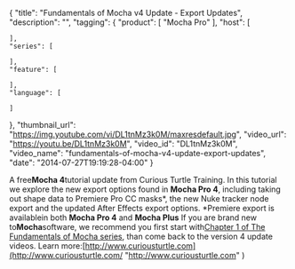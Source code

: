 {
  "title": "Fundamentals of Mocha v4 Update - Export Updates",
  "description": "",
  "tagging": {
    "product": [
      "Mocha Pro"
    ],
    "host": [

    ],
    "series": [

    ],
    "feature": [

    ],
    "language": [

    ]
  },
  "thumbnail_url": "https://img.youtube.com/vi/DL1tnMz3k0M/maxresdefault.jpg",
  "video_url": "https://youtu.be/DL1tnMz3k0M",
  "video_id": "DL1tnMz3k0M",
  "video_name": "fundamentals-of-mocha-v4-update-export-updates",
  "date": "2014-07-27T19:19:28-04:00"
}

A free**Mocha 4**tutorial update from Curious Turtle Training. In this
tutorial we explore the new export options found in **Mocha Pro 4**, including
taking out shape data to Premiere Pro CC masks*, the new Nuke tracker node
export and the updated After Effects export options. *Premiere export is
availablein both **Mocha Pro 4** and **Mocha Plus** If you are brand new
to**Mocha**software, we recommend you first start with[Chapter 1 of The
Fundamentals of Mocha
series](http://www.imagineersystems.com/video/?tagFilter=Mocha%20Fundamentals&&dd=dateOld&orderby=date&order=ASC),
than come back to the version 4 update videos. Learn
more:[http://www.curiousturtle.com](http://www.curiousturtle.com/
"http://www.curiousturtle.com" )
